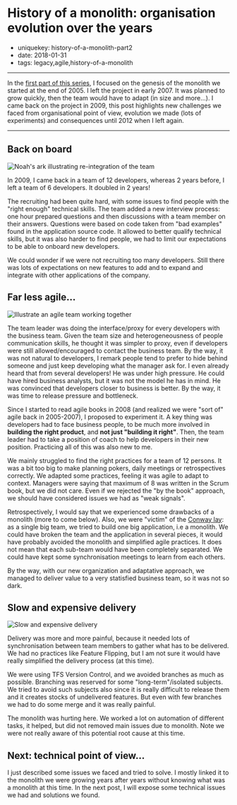History of a monolith: organisation evolution over the years
============================================================

- uniquekey: history-of-a-monolith-part2
- date: 2018-01-31
- tags: legacy,agile,history-of-a-monolith

-------------------------------

In the [first part of this series](/en/blog/2017/11-history-of-a-monolith-part1/), I focused on the genesis of the monolith we started at the end of 2005. I left the project in early 2007. It was planned to grow quickly, then the team would have to adapt (in size and more...). I came back on the project in 2009, this post highlights new challenges we faced from organisational point of view, evolution we made (lots of experiments) and consequences until 2012 when I left again.

-------------------------------

## Back on board

<img alt="Noah's ark illustrating re-integration of the team" src="/images/noah-ark.png" class="img-float-left"/>

In 2009, I came back in a team of 12 developers, whereas 2 years before, I left a team of 6 developers. It doubled in 2 years!

The recruiting had been quite hard, with some issues to find people with the "right enough" technical skills. The team added a new interview process: one hour prepared questions and then discussions with a team member on their answers. Questions were based on code taken from "bad examples" found in the application source code. It allowed to better qualify technical skills, but it was also harder to find people, we had to limit our expectations to be able to onboard new developers.

We could wonder if we were not recruiting too many developers. Still there was lots of expectations on new features to add and to expand and integrate with other applications of the company. 

## Far less agile...

<img alt="Illustrate an agile team working together" src="/images/together.jpg" class="img-float-left"/>

The team leader was doing the interface/proxy for every developers with the business team. Given the team size and heterogeneousness of people communication skills, he thought it was simpler to proxy, even if developers were still allowed/encouraged to contact the business team. By the way, it was not natural to developers, I remark people tend to prefer to hide behind someone and just keep developing what the manager ask for. I even already heard that from several developers! He was under high pressure. He could have hired business analysts, but it was not the model he has in mind. He was convinced that developers closer to business is better. By the way, it was time to release pressure and bottleneck.

Since I started to read agile books in 2008 (and realized we were "sort of" agile back in 2005-2007), I proposed to experiment it. A key thing was developers had to face business people, to be much more involved in **building the right product**, and **not just "building it right"**. Then, the team leader had to take a position of coach to help developers in their new position. Practicing all of this was also new to me.

We mainly struggled to find the right practices for a team of 12 persons. It was a bit too big to make planning pokers, daily meetings or retrospectives correctly. We adapted some practices, feeling it was agile to adapt to context. Managers were saying that maximum of 8 was written in the Scrum book, but we did not care. Even if we rejected the "by the book" approach, we should have considered issues we had as "weak signals".

Retrospectively, I would say that we experienced some drawbacks of a monolith (more to come below). Also, we were "victim" of the [Conway lay](http://melconway.com/Home/Conways_Law.html): as a single big team, we tried to build one big application, i.e a monolith. We could have broken the team and the application in several pieces, it would have probably avoided the monolith and simplified agile practices. It does not mean that each sub-team would have been completely separated. We could have kept some synchronisation meetings to learn from each others.

By the way, with our new organization and adaptative approach, we managed to deliver value to a very statisfied business team, so it was not so dark.

## Slow and expensive delivery

<img alt="Slow and expensive delivery" src="/images/slow-and-complex.png" class="img-float-left"/>

Delivery was more and more painful, because it needed lots of synchronisation between team members to gather what has to be delivered. We had no practices like Feature Flipping, but I am not sure it would have really simplified the delivery process (at this time).

We were using TFS Version Control, and we avoided branches as much as possible. Branching was reserved for some "long-term"/isolated subjects. We tried to avoid such subjects also since it is really difficult to release them and it creates stocks of undelivered features. But even with few branches we had to do some merge and it was really painful. 

The monolith was hurting here. We worked a lot on automation of different tasks, it helped, but did not removed main issues due to monolith. Note we were not really aware of this potential root cause at this time.

## Next: technical point of view...

I just described some issues we faced and tried to solve. I mostly linked it to the monolith we were growing years after years without knowing what was a monolith at this time. In the next post, I will expose some technical issues we had and solutions we found.
